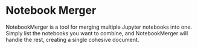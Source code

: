 # Notebook Merger
NotebookMerger is a tool for merging multiple Jupyter notebooks into one. Simply list the notebooks you want to combine, and NotebookMerger will handle the rest, creating a single cohesive document.
